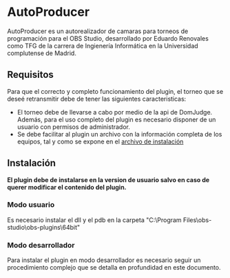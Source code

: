 # AutoProducer
AutoProducer es un autorealizador de camaras para torneos de programación para el OBS Studio, desarrollado por Eduardo Renovales como TFG de la carrera de Ingienería Informática en la Universidad complutense de Madrid. 

## Requisitos
 Para que el correcto y completo funcionamiento del plugin, el torneo que se deseé retransmitir debe de tener las siguientes caracteristicas:
 - El torneo debe de llevarse a cabo por medio de la api de DomJudge. Además, para el uso completo del plugin es necesario disponer de un usuario con permisos de administrador.
 - Se debe facilitar al plugin un archivo con la información completa de los equipos, tal y como se expone en el [archivo de instalación](https://github.com/Bryshot/TFG/blob/master/docs/Instalación%20Version%20desarrollo.md)

## Instalación
 **El plugin debe de instalarse en la version de usuario salvo en caso de querer modificar el contenido del plugin.**

### Modo usuario
 Es necesario instalar el dll y el pdb en la carpeta "C:\Program Files\obs-studio\obs-plugins\64bit"
 
### Modo desarrollador
 Para instalar el plugin en modo desarrollador es necesario seguir un procedimiento complejo que se detalla en profundidad en este documento.

